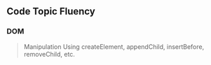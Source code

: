 ## Code Topic Fluency 

### DOM
> Manipulation Using createElement, appendChild, insertBefore, removeChild, etc.
